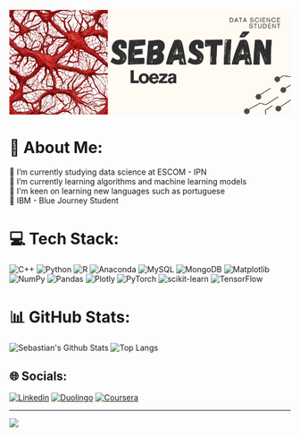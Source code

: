 ![Cover](Portada.png)

# 💫 About Me:
🔭 I’m currently studying data science at ESCOM - IPN<br>🌱 I’m currently learning algorithms and machine learning models<br>🤝 I'm keen on learning new languages such as portuguese <br> 🐝 IBM - Blue Journey Student

# 💻 Tech Stack:
![C++](https://img.shields.io/badge/c++-%2300599C.svg?style=for-the-badge&logo=c%2B%2B&logoColor=white) ![Python](https://img.shields.io/badge/python-3670A0?style=for-the-badge&logo=python&logoColor=ffdd54) ![R](https://img.shields.io/badge/r-%23276DC3.svg?style=for-the-badge&logo=r&logoColor=white) ![Anaconda](https://img.shields.io/badge/Anaconda-%2344A833.svg?style=for-the-badge&logo=anaconda&logoColor=white) ![MySQL](https://img.shields.io/badge/mysql-4479A1.svg?style=for-the-badge&logo=mysql&logoColor=white) ![MongoDB](https://img.shields.io/badge/MongoDB-%234ea94b.svg?style=for-the-badge&logo=mongodb&logoColor=white) ![Matplotlib](https://img.shields.io/badge/Matplotlib-%23ffffff.svg?style=for-the-badge&logo=Matplotlib&logoColor=black) ![NumPy](https://img.shields.io/badge/numpy-%23013243.svg?style=for-the-badge&logo=numpy&logoColor=white) ![Pandas](https://img.shields.io/badge/pandas-%23150458.svg?style=for-the-badge&logo=pandas&logoColor=white) ![Plotly](https://img.shields.io/badge/Plotly-%233F4F75.svg?style=for-the-badge&logo=plotly&logoColor=white) ![PyTorch](https://img.shields.io/badge/PyTorch-%23EE4C2C.svg?style=for-the-badge&logo=PyTorch&logoColor=white) ![scikit-learn](https://img.shields.io/badge/scikit--learn-%23F7931E.svg?style=for-the-badge&logo=scikit-learn&logoColor=white) ![TensorFlow](https://img.shields.io/badge/TensorFlow-%23FF6F00.svg?style=for-the-badge&logo=TensorFlow&logoColor=white)

# 📊 GitHub Stats:
<p align="left">
  <img src="https://github-readme-stats.vercel.app/api?username=SebastianLoeza&theme=dark&hide_border=false&include_all_commits=false&count_private=false" alt="Sebastian's Github Stats" />
  <img src="https://github-readme-stats.vercel.app/api/top-langs/?username=SebastianLoeza&theme=dark&hide_border=false&include_all_commits=false&count_private=false&layout=compact" alt="Top Langs" />
</p>




## 🌐 Socials:
[![Linkedin](https://shields.io/badge/-LinkedIn-0A66C2?logo=linkedin&logoColor=white&style=for-the-badge)](https://linkedin.com/in/https://www.linkedin.com/in/sloezasldn/) 
[![Duolingo](https://img.shields.io/badge/Duolingo-%234DC730.svg?style=for-the-badge&logo=Duolingo&logoColor=white)](https://www.duolingo.com/profile/SebastianLoez240)
[![Coursera](https://img.shields.io/badge/Coursera-%230056D2.svg?style=for-the-badge&logo=Coursera&logoColor=white)](https://www.coursera.org/learner/sloezas)

---
[![](https://visitcount.itsvg.in/api?id=SebastianLoeza&icon=0&color=0)](https://visitcount.itsvg.in)
